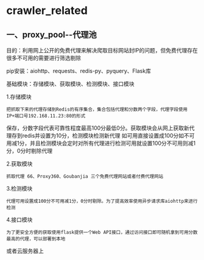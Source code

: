 # crawler_related
## 一、proxy_pool--代理池
目的：利用网上公开的免费代理来解决爬取目标网站封IP的问题，但免费代理存在很多不可用的需要进行筛选剔除

pip安装：aiohttp、requests、redis-py、pyquery、Flask库

基础模块：存储模块、获取模块、检测模块、接口模块

1.存储模块

	把抓取下来的代理存储到Redis的有序集合，集合包括代理和分数两个字段，代理字段使用IP+端口号192.168.11.23:80的形式
保存，分数字段代表可靠性程度最高100分最低0分。获取模块会从网上获取新代理存到redis并设置为10分，检测模块检测新代理
如可用直接设置成100分如不可用减1分，并且检测模块会定时对所有代理进行检测可用就设置100分不可用则减1分，0分时剔除代理

2.获取模块

	抓取代理 66、Proxy360、Goubanjia 三个免费代理网站或者付费代理网站
	
3.检测模块

	代理可用设置成100分不可用减1分，0分时剔除。为了提高效率使用异步请求库aiohttp来进行检测
	
4.接口模块

	为了更安全方便的获取使用flask提供一个Web API接口，通过访问接口即可随机拿到可用分数最高的代理，可以部署到本地
或者云服务器上

